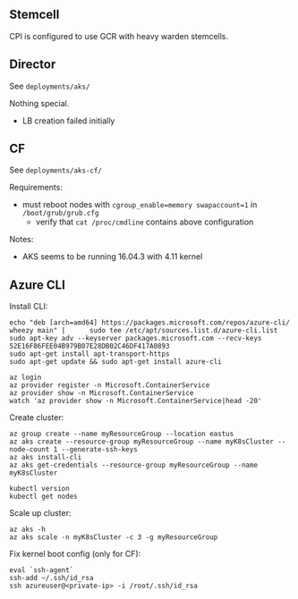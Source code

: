 ## Stemcell

CPI is configured to use GCR with heavy warden stemcells.

## Director

See `deployments/aks/`

Nothing special.

- LB creation failed initially

## CF

See `deployments/aks-cf/`

Requirements:

- must reboot nodes with `cgroup_enable=memory swapaccount=1` in `/boot/grub/grub.cfg`
  - verify that `cat /proc/cmdline` contains above configuration

Notes:

- AKS seems to be running 16.04.3 with 4.11 kernel

## Azure CLI

Install CLI:

```
echo "deb [arch=amd64] https://packages.microsoft.com/repos/azure-cli/ wheezy main" |      sudo tee /etc/apt/sources.list.d/azure-cli.list
sudo apt-key adv --keyserver packages.microsoft.com --recv-keys 52E16F86FEE04B979B07E28DB02C46DF417A0893
sudo apt-get install apt-transport-https
sudo apt-get update && sudo apt-get install azure-cli

az login
az provider register -n Microsoft.ContainerService
az provider show -n Microsoft.ContainerService
watch 'az provider show -n Microsoft.ContainerService|head -20'
```

Create cluster:

```
az group create --name myResourceGroup --location eastus
az aks create --resource-group myResourceGroup --name myK8sCluster --node-count 1 --generate-ssh-keys
az aks install-cli
az aks get-credentials --resource-group myResourceGroup --name myK8sCluster

kubectl version
kubectl get nodes
```

Scale up cluster:

```
az aks -h
az aks scale -n myK8sCluster -c 3 -g myResourceGroup
```

Fix kernel boot config (only for CF):

```
eval `ssh-agent`
ssh-add ~/.ssh/id_rsa
ssh azureuser@<private-ip> -i /root/.ssh/id_rsa
```
